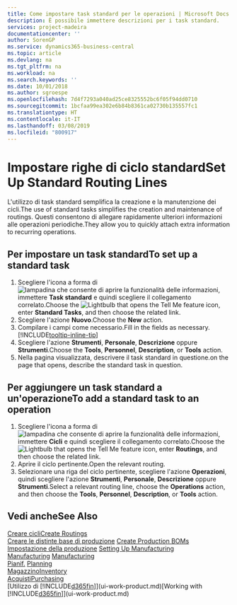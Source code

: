 ```yaml
---
title: Come impostare task standard per le operazioni | Microsoft Docs
description: È possibile immettere descrizioni per i task standard.
services: project-madeira
documentationcenter: ''
author: SorenGP
ms.service: dynamics365-business-central
ms.topic: article
ms.devlang: na
ms.tgt_pltfrm: na
ms.workload: na
ms.search.keywords: ''
ms.date: 10/01/2018
ms.author: sgroespe
ms.openlocfilehash: 7d4f7293a040ad25ce8325552bc6f05f94dd0710
ms.sourcegitcommit: 1bcfaa99ea302e6b84b8361ca02730b135557fc1
ms.translationtype: HT
ms.contentlocale: it-IT
ms.lasthandoff: 03/08/2019
ms.locfileid: "800917"
---
```

# <a name="set-up-standard-routing-lines"></a><span data-ttu-id="d75ed-103">Impostare righe di ciclo standard</span><span class="sxs-lookup"><span data-stu-id="d75ed-103">Set Up Standard Routing Lines</span></span>
<span data-ttu-id="d75ed-104">L'utilizzo di task standard semplifica la creazione e la manutenzione dei cicli.</span><span class="sxs-lookup"><span data-stu-id="d75ed-104">The use of standard tasks simplifies the creation and maintenance of routings.</span></span> <span data-ttu-id="d75ed-105">Questi consentono di allegare rapidamente ulteriori informazioni alle operazioni periodiche.</span><span class="sxs-lookup"><span data-stu-id="d75ed-105">They allow you to quickly attach extra information to recurring operations.</span></span>

## <a name="to-set-up-a-standard-task"></a><span data-ttu-id="d75ed-106">Per impostare un task standard</span><span class="sxs-lookup"><span data-stu-id="d75ed-106">To set up a standard task</span></span>
1. <span data-ttu-id="d75ed-107">Scegliere l'icona a forma di ![lampadina che consente di aprire la funzionalità delle informazioni](media/ui-search/search_small.png "Informazioni sull'operazione che si desidera eseguire"), immettere **Task standard** e quindi scegliere il collegamento correlato.</span><span class="sxs-lookup"><span data-stu-id="d75ed-107">Choose the ![Lightbulb that opens the Tell Me feature](media/ui-search/search_small.png "Tell me what you want to do") icon, enter **Standard Tasks**, and then choose the related link.</span></span>
2. <span data-ttu-id="d75ed-108">Scegliere l'azione **Nuovo**.</span><span class="sxs-lookup"><span data-stu-id="d75ed-108">Choose the **New** action.</span></span>
3. <span data-ttu-id="d75ed-109">Compilare i campi come necessario.</span><span class="sxs-lookup"><span data-stu-id="d75ed-109">Fill in the fields as necessary.</span></span> [!INCLUDE[tooltip-inline-tip](includes/tooltip-inline-tip_md.md)]
4. <span data-ttu-id="d75ed-110">Scegliere l'azione **Strumenti**, **Personale**, **Descrizione** oppure **Strumenti**.</span><span class="sxs-lookup"><span data-stu-id="d75ed-110">Choose the **Tools**, **Personnel**, **Description**, or **Tools** action.</span></span>
5. <span data-ttu-id="d75ed-111">Nella pagina visualizzata, descrivere il task standard in questione.</span><span class="sxs-lookup"><span data-stu-id="d75ed-111">on the page that opens, describe the standard task in question.</span></span>

## <a name="to-add-a-standard-task-to-an-operation"></a><span data-ttu-id="d75ed-112">Per aggiungere un task standard a un'operazione</span><span class="sxs-lookup"><span data-stu-id="d75ed-112">To add a standard task to an operation</span></span>
1. <span data-ttu-id="d75ed-113">Scegliere l'icona a forma di ![lampadina che consente di aprire la funzionalità delle informazioni](media/ui-search/search_small.png "Informazioni sull'operazione che si desidera eseguire"), immettere **Cicli** e quindi scegliere il collegamento correlato.</span><span class="sxs-lookup"><span data-stu-id="d75ed-113">Choose the ![Lightbulb that opens the Tell Me feature](media/ui-search/search_small.png "Tell me what you want to do") icon, enter **Routings**, and then choose the related link.</span></span>
2. <span data-ttu-id="d75ed-114">Aprire il ciclo pertinente.</span><span class="sxs-lookup"><span data-stu-id="d75ed-114">Open the relevant routing.</span></span>
3. <span data-ttu-id="d75ed-115">Selezionare una riga del ciclo pertinente, scegliere l'azione **Operazioni**, quindi scegliere l'azione **Strumenti**, **Personale**, **Descrizione** oppure **Strumenti**.</span><span class="sxs-lookup"><span data-stu-id="d75ed-115">Select a relevant routing line, choose the **Operations** action, and then choose the **Tools**, **Personnel**, **Description**, or **Tools** action.</span></span>

## <a name="see-also"></a><span data-ttu-id="d75ed-116">Vedi anche</span><span class="sxs-lookup"><span data-stu-id="d75ed-116">See Also</span></span>  
[<span data-ttu-id="d75ed-117">Creare cicli</span><span class="sxs-lookup"><span data-stu-id="d75ed-117">Create Routings</span></span>](production-how-to-create-routings.md)  
<span data-ttu-id="d75ed-118">[Creare le distinte base di produzione](production-how-to-create-production-boms.md)   </span><span class="sxs-lookup"><span data-stu-id="d75ed-118">[Create Production BOMs](production-how-to-create-production-boms.md)   </span></span>  
<span data-ttu-id="d75ed-119">[Impostazione della produzione](production-configure-production-processes.md) </span><span class="sxs-lookup"><span data-stu-id="d75ed-119">[Setting Up Manufacturing](production-configure-production-processes.md) </span></span>  
<span data-ttu-id="d75ed-120">[Manufacturing](production-manage-manufacturing.md)  </span><span class="sxs-lookup"><span data-stu-id="d75ed-120">[Manufacturing](production-manage-manufacturing.md)  </span></span>  
<span data-ttu-id="d75ed-121">[Pianif.](production-planning.md) </span><span class="sxs-lookup"><span data-stu-id="d75ed-121">[Planning](production-planning.md) </span></span>  
[<span data-ttu-id="d75ed-122">Magazzino</span><span class="sxs-lookup"><span data-stu-id="d75ed-122">Inventory</span></span>](inventory-manage-inventory.md)  
[<span data-ttu-id="d75ed-123">Acquisti</span><span class="sxs-lookup"><span data-stu-id="d75ed-123">Purchasing</span></span>](purchasing-manage-purchasing.md)  
<span data-ttu-id="d75ed-124">[Utilizzo di [!INCLUDE[d365fin](includes/d365fin_md.md)]](ui-work-product.md)</span><span class="sxs-lookup"><span data-stu-id="d75ed-124">[Working with [!INCLUDE[d365fin](includes/d365fin_md.md)]](ui-work-product.md)</span></span>  
